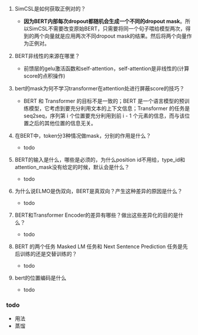 1. SimCSL是如何获取正例对的？
    - **因为BERT内部每次dropout都随机会生成一个不同的dropout mask**。所以SimCSL不需要改变原始BERT，只需要将同一个句子喂给模型两次，得到的两个向量就是应用两次不同dropout mask的结果。然后将两个向量作为正例对。
    
1. BERT非线性的来源在哪里？
    - 前馈层的gelu激活函数和self-attention，self-attention是非线性的(计算score的点积操作)
    
2. bert的mask为何不学习transformer在attention处进行屏蔽score的技巧？
    - BERT 和 Transformer 的目标不是一致的；BERT 是一个语言模型的预训练模型，它考虑到要充分利用文本的上下文信息；Transformer 的任务是 seq2seq，序列第 i 个位置要充分利用到前 i - 1 个元素的信息，而与该位置之后的其他位置的信息无关。
    
3. 在BERT中，token分3种情况做mask，分别的作用是什么？
    - todo
    
4. BERT的输入是什么，哪些是必须的，为什么position id不用给，type_id和 attention_mask没有给定的时候，默认会是什么？
    - todo
    
5. 为什么说ELMO是伪双向，BERT是真双向？产生这种差异的原因是什么？
    - todo
    
6. BERT和Transformer Encoder的差异有哪些？做出这些差异化的目的是什么？
    - todo
    
7. BERT 的两个任务 Masked LM 任务和 Next Sentence Prediction 任务是先后训练的还是交替训练的？
    - todo
    
8. bert的位置编码是什么
    - todo
    
### todo
- 用法
- 蒸馏